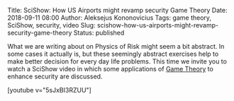 Title: SciShow: How US Airports might revamp security Game Theory
Date: 2018-09-11 08:00
Author: Aleksejus Kononovicius
Tags: game theory, SciShow, security, video
Slug: scishow-how-us-airports-might-revamp-security-game-theory
Status: published

What we are writing about on Physics of Risk might seem a bit abstract. In some
cases it actually is, but these seemingly abstract exercises help to make better
decision for every day life problems. This time we invite you to watch a SciShow
video in which some applications of [Game Theory](/tag/game-theory/) to enhance
security are discussed.

[youtube v="5sJxBI3RZUU"]

